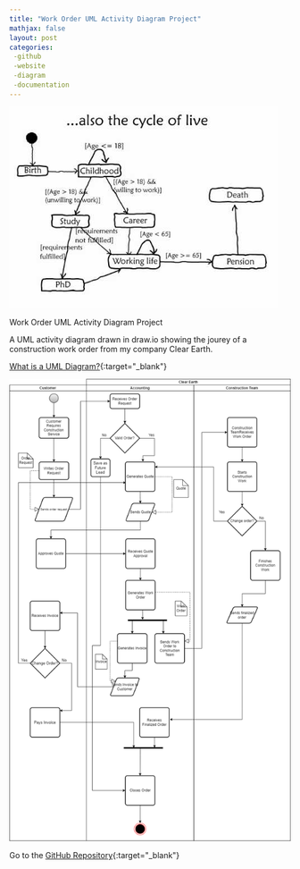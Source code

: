 ```yaml
---
title: "Work Order UML Activity Diagram Project"
mathjax: false
layout: post
categories: 
 -github
 -website
 -diagram
 -documentation
---
```


![UML Funny](https://github.com/edbe777/my-projects/blob/main/UML%20diagram/uml%20funny.jpg?raw=true)

Work Order UML Activity Diagram Project

A UML activity diagram drawn in draw.io showing the jourey of a construction work order from my company Clear Earth. 

 [What is a UML Diagram?](https://www.edrawsoft.com/what-is-uml-diagram.html){:target="_blank"}


![UML Clear Earth](https://github.com/edbe777/my-projects/blob/main/UML%20diagram/clear%20earth%20UML%20complex(10).png?raw=true)


Go to the [GitHub Repository](https://github.com/edbe777/my-projects/blob/main/UML%20diagram/clear%20earth%20UML%20complex(10).png){:target="_blank"}
